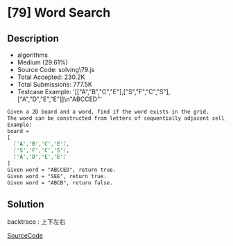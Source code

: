 # [79] Word Search

## Description

* algorithms
* Medium (29.61%)
* Source Code:       solving\79.js
* Total Accepted:    230.2K
* Total Submissions: 777.5K
* Testcase Example:  '[["A","B","C","E"],["S","F","C","S"],["A","D","E","E"]]\n"ABCCED"'

```md
Given a 2D board and a word, find if the word exists in the grid.
The word can be constructed from letters of sequentially adjacent cell, where "adjacent" cells are those horizontally or vertically neighboring. The same letter cell may not be used more than once.
Example:
board =
[
  ['A','B','C','E'],
  ['S','F','C','S'],
  ['A','D','E','E']
]
Given word = "ABCCED", return true.
Given word = "SEE", return true.
Given word = "ABCB", return false.

```

## Solution

backtrace : 上下左右

[SourceCode](./solution.js)